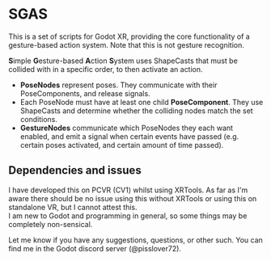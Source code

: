# SGAS
This is a set of scripts for Godot XR, providing the core functionality of a gesture-based action system. Note that this is not gesture recognition.

**S**imple **G**esture-based **A**ction **S**ystem uses ShapeCasts that must be collided with in a specific order, to then activate an action.<br>
- **PoseNodes** represent poses. They communicate with their PoseComponents, and release signals.<br>
- Each PoseNode must have at least one child **PoseComponent**. They use ShapeCasts and determine whether the colliding nodes match the set conditions.<br>
- **GestureNodes** communicate which PoseNodes they each want enabled, and emit a signal when certain events have passed (e.g. certain poses activated, and certain amount of time passed).<br>

## Dependencies and issues
I have developed this on PCVR (CV1) whilst using XRTools. As far as I'm aware there should be no issue using this without XRTools or using this on standalone VR, but I cannot attest this.<br>
I am new to Godot and programming in general, so some things may be completely non-sensical.<br>

Let me know if you have any suggestions, questions, or other such. You can find me in the Godot discord server (@pisslover72).
